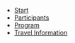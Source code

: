 * [Start](index.html)
* [Participants](pages/participants.html)
* [Program](pages/program.html)
* [Travel Information](pages/travel.html)
